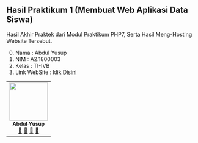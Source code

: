 ## Hasil Praktikum 1 (Membuat Web Aplikasi Data Siswa) 
Hasil Akhir Praktek dari Modul Praktikum PHP7, Serta Hasil Meng-Hosting Website Tersebut.

0. Nama  : Abdul Yusup
1. NIM   : A2.1800003
2. Kelas : TI-IVB
3. Link WebSite  :  klik [Disini](https://a21800003a.000webhostapp.com)

<!-- ALL-CONTRIBUTORS-LIST:START - Do not remove or modigitfy this section -->
<!-- prettier-ignore-start -->
<!-- markdownlint-disable -->
<table>
  <tr>
    <td align="center"><a href="#"><img src="https://avatars1.githubusercontent.com/u/61266651?s=400&u=f6b90071f18938c2220f29e8715ac9391a27d432&v=4" width="100px;" alt=""/><br /><sub><b>Abdul Yusup</b></sub></a><br /><a href="#" title="Link Repo">🔗</a> <a href="#" title="Documentation">📖</a> <a href="#" title="Profile">👀</a> <a href="#" title="Talks">📢</a></td>
